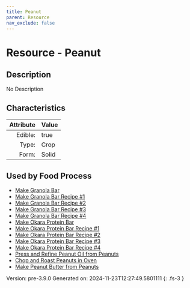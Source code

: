 ```yaml
---
title: Peanut
parent: Resource
nav_exclude: false
---
```

# Resource - Peanut

## Description
No Description

## Characteristics

| Attribute      | Value |
|--------:|:------|
|Edible:|true|
|Type:|Crop|
|Form:|Solid|
 



    
## Used by Food Process

- [Make Granola Bar](../food/make-granola-bar.html)
- [Make Granola Bar Recipe #1](../food/make-granola-bar-recipe--1.html)
- [Make Granola Bar Recipe #2](../food/make-granola-bar-recipe--2.html)
- [Make Granola Bar Recipe #3](../food/make-granola-bar-recipe--3.html)
- [Make Granola Bar Recipe #4](../food/make-granola-bar-recipe--4.html)
- [Make Okara Protein Bar](../food/make-okara-protein-bar.html)
- [Make Okara Protein Bar Recipe #1](../food/make-okara-protein-bar-recipe--1.html)
- [Make Okara Protein Bar Recipe #2](../food/make-okara-protein-bar-recipe--2.html)
- [Make Okara Protein Bar Recipe #3](../food/make-okara-protein-bar-recipe--3.html)
- [Make Okara Protein Bar Recipe #4](../food/make-okara-protein-bar-recipe--4.html)
- [Press and Refine Peanut Oil from Peanuts](../food/press-and-refine-peanut-oil-from-peanuts.html)
- [Chop and Roast Peanuts in Oven](../food/chop-and-roast-peanuts-in-oven.html)
- [Make Peanut Butter from Peanuts](../food/make-peanut-butter-from-peanuts.html)


Version: pre-3.9.0 Generated on: 2024-11-23T12:27:49.5801111
{: .fs-3 }
